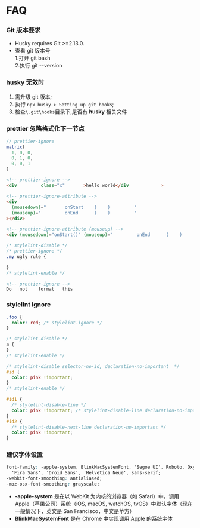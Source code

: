 # FAQ

### Git 版本要求

- Husky requires Git >=2.13.0.
- 查看 git 版本号  
  1.打开 git bash  
  2.执行 git --version

### husky 无效时

1. 需升级 git 版本;
2. 执行 `npx husky > Setting up git hooks`;
3. 检查`\.git\hooks`目录下,是否有 **husky** 相关文件

### prettier 忽略格式化下一节点

```js
// prettier-ignore
matrix(
  1, 0, 0,
  0, 1, 0,
  0, 0, 1
)
```

```html
<!-- prettier-ignore -->
<div         class="x"       >hello world</div            >

<!-- prettier-ignore-attribute -->
<div
  (mousedown)="       onStart    (    )         "
  (mouseup)="         onEnd      (    )         "
></div>

<!-- prettier-ignore-attribute (mouseup) -->
<div (mousedown)="onStart()" (mouseup)="         onEnd      (    )         "></div>
```

```css
/* stylelint-disable */
/* prettier-ignore */
.my ugly rule {

}
/* stylelint-enable */
```

```md
<!-- prettier-ignore -->
Do   not    format   this
```

### stylelint ignore

```css
.foo {
  color: red; /* stylelint-ignore */
}

/* stylelint-disable */
a {
}
/* stylelint-enable */

/* stylelint-disable selector-no-id, declaration-no-important  */
#id {
  color: pink !important;
}
/* stylelint-enable */

#id1 {
  /* stylelint-disable-line */
  color: pink !important; /* stylelint-disable-line declaration-no-important */
}
#id2 {
  /* stylelint-disable-next-line declaration-no-important */
  color: pink !important;
}
```

### 建议字体设置

```css
font-family: -apple-system, BlinkMacSystemFont, 'Segoe UI', Roboto, Oxygen, Ubuntu, Cantarell,
  'Fira Sans', 'Droid Sans', 'Helvetica Neue', sans-serif;
-webkit-font-smoothing: antialiased;
-moz-osx-font-smoothing: grayscale;
```

- **-apple-system** 是在以 WebKit 为内核的浏览器（如 Safari）中，调用 Apple（苹果公司）系统（iOS, macOS, watchOS, tvOS）中默认字体（现在一般情况下，英文是 San Francisco，中文是苹方）
- **BlinkMacSystemFont** 是在 Chrome 中实现调用 Apple 的系统字体
